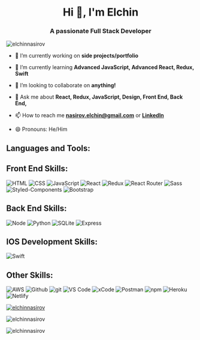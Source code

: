 <h1 align="center">Hi 👋, I'm Elchin</h1>
<h3 align="center">A passionate Full Stack Developer</h3>

<p align="left"> <img src="https://komarev.com/ghpvc/?username=ElchinNasirov&label=Profile%20views&color=0e75b6&style=flat" alt="elchinnasirov" /> </p>

- 🔭 I’m currently working on **side projects/portfolio**

- 🌱 I’m currently learning **Advanced JavaScript, Advanced React, Redux, Swift**

- 👯 I’m looking to collaborate on **anything!**

<!-- - 👨‍💻 All of my projects are available at [portfolio website]() -->

- 💬 Ask me about **React, Redux, JavaScript, Design, Front End, Back End,**

- 📫 How to reach me **nasirov.elchin@gmail.com** or [**LinkedIn**](https://www.linkedin.com/in/elchinnasirov/)

- 😄 Pronouns: He/Him

<!-- Unused LinkedIn logo -->
<!-- <h3 align="left">Connect with me:</h3>
<p align="left">
<a href="https://www.linkedin.com/in/elchinnasirov/" target="blank"><img align="center" src="https://raw.githubusercontent.com/rahuldkjain/github-profile-readme-generator/master/src/images/icons/Social/linked-in-alt.svg" alt="elchinnasirov" height="30" width="40" /></a>
</p> -->

<!-- Unused Resume goes here -->
<!-- - 📄 Know about my experiences [https://docs.google.com/document/d/141IMvHtL-4Wlm6-RK3bnHdmzMnRTconPh_LfeD4nblw/edit?usp=sharing](https://docs.google.com/document/d/141IMvHtL-4Wlm6-RK3bnHdmzMnRTconPh_LfeD4nblw/edit?usp=sharing)
 -->
 
<!-- Skill Badges -->
## Languages and Tools:

## Front End Skills:
![HTML](https://img.shields.io/badge/HTML-2E3440?style=for-the-badge&logo=html5)
![CSS](https://img.shields.io/badge/CSS-2E3440?style=for-the-badge&logo=css3)
![JavaScript](https://img.shields.io/badge/JavaScript-2E3440?style=for-the-badge&logo=javascript)
![React](https://img.shields.io/badge/React-2E3440?style=for-the-badge&logo=react)
![Redux](https://img.shields.io/badge/Redux-2E3440?style=for-the-badge&logo=redux)
![React Router](https://img.shields.io/badge/React%20Router-2E3440?style=for-the-badge&logo=react%20router)
![Sass](https://img.shields.io/badge/sass-2E3440?style=for-the-badge&logo=sass)
![Styled-Components](https://img.shields.io/badge/Styled%20Components-2E3440?style=for-the-badge&logo=styled-components)
![Bootstrap](https://img.shields.io/badge/Botstrap-2E3440?style=for-the-badge&logo=bootstrap)
## Back End Skills:
![Node](https://img.shields.io/badge/Node-2E3440?style=for-the-badge&logo=node.js)
![Python](https://img.shields.io/badge/Python-2E3440?style=for-the-badge&logo=python)
![SQLite](https://img.shields.io/badge/SQLite-2E3440?style=for-the-badge&logo=sqlite)
![Express](https://img.shields.io/badge/Express-2E3440?style=for-the-badge&logo=express)
## IOS Development Skills:
![Swift](https://img.shields.io/badge/Swift-2E3440?style=for-the-badge&logo=swift)
## Other Skills:
![AWS](https://img.shields.io/badge/AWS-2E3440?style=for-the-badge&logo=aws)
![Github](https://img.shields.io/badge/GitHub-2E3440?style=for-the-badge&logo=github)
![git](https://img.shields.io/badge/git-2E3440?style=for-the-badge&logo=git)
![VS Code](https://img.shields.io/badge/VS%20Code-2E3440?style=for-the-badge&logo=visual%20studio)
![xCode](https://img.shields.io/badge/XCODE-2E3440?style=for-the-badge&logo=xcode)
![Postman](https://img.shields.io/badge/Postman-2E3440?style=for-the-badge&logo=Postman)
![npm](https://img.shields.io/badge/npm-2E3440?style=for-the-badge&logo=npm)
![Heroku](https://img.shields.io/badge/Heroku-2E3440?style=for-the-badge&logo=heroku)
![Netlify](https://img.shields.io/badge/Netlify-2E3440?style=for-the-badge&logo=netlify)
 
<p> <a href="https://github.com/ElchinNasirov/github-profile-trophy"><img src="https://github-profile-trophy.vercel.app/?username=ElchinNasirov" alt="elchinnasirov" /></a> </p>

<p><img align="center" src="https://github-readme-stats.vercel.app/api?username=ElchinNasirov&show_icons=true&locale=en" alt="elchinnasirov" /></p>

<!-- ![Elchin's GitHub stats](https://github-readme-stats.vercel.app/api?username=elchinnasirov&show_icons=true&theme=dracula) -->

<p><img align="center" src="https://github-readme-streak-stats.herokuapp.com/?user=ElchinNasirov&" alt="elchinnasirov" /></p>

<!-- 
**ElchinNasirov/ElchinNasirov** is a ✨ _special_ ✨ repository because its `README.md` (this file) appears on your GitHub profile.
-->
